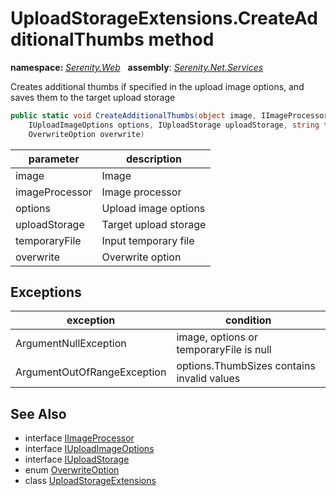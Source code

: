 # UploadStorageExtensions.CreateAdditionalThumbs method
**namespace:** *[Serenity.Web](../../README.md#serenity.web-namespace)*   **assembly**: *[Serenity.Net.Services](../../README.md)*

Creates additional thumbs if specified in the upload image options, and saves them to the target upload storage

```csharp
public static void CreateAdditionalThumbs(object image, IImageProcessor imageProcessor, 
    IUploadImageOptions options, IUploadStorage uploadStorage, string temporaryFile, 
    OverwriteOption overwrite)
```

| parameter | description |
| --- | --- |
| image | Image |
| imageProcessor | Image processor |
| options | Upload image options |
| uploadStorage | Target upload storage |
| temporaryFile | Input temporary file |
| overwrite | Overwrite option |

## Exceptions

| exception | condition |
| --- | --- |
| ArgumentNullException | image, options or temporaryFile is null |
| ArgumentOutOfRangeException | options.ThumbSizes contains invalid values |

## See Also

* interface [IImageProcessor](../IImageProcessor.md)
* interface [IUploadImageOptions](../Serenity.Net.Core/../../Serenity.ComponentModel/IUploadImageOptions.md)
* interface [IUploadStorage](../IUploadStorage.md)
* enum [OverwriteOption](../OverwriteOption.md)
* class [UploadStorageExtensions](../UploadStorageExtensions.md)